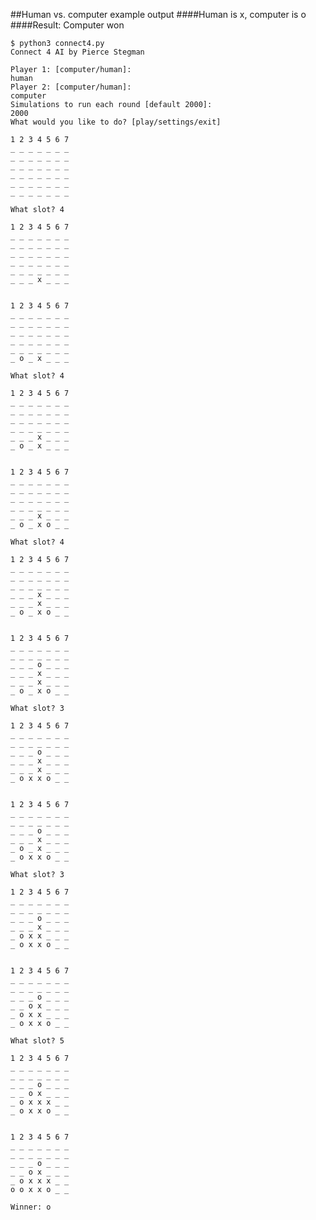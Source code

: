 ##Human vs. computer example output
####Human is x, computer is o
####Result: Computer won

    $ python3 connect4.py 
    Connect 4 AI by Pierce Stegman
    
    Player 1: [computer/human]:      
    human
    Player 2: [computer/human]: 
    computer
    Simulations to run each round [default 2000]: 
    2000
    What would you like to do? [play/settings/exit] 
    
    1 2 3 4 5 6 7
    _ _ _ _ _ _ _ 
    _ _ _ _ _ _ _ 
    _ _ _ _ _ _ _ 
    _ _ _ _ _ _ _ 
    _ _ _ _ _ _ _ 
    _ _ _ _ _ _ _ 
    
    What slot? 4
    
    1 2 3 4 5 6 7
    _ _ _ _ _ _ _ 
    _ _ _ _ _ _ _ 
    _ _ _ _ _ _ _ 
    _ _ _ _ _ _ _ 
    _ _ _ _ _ _ _ 
    _ _ _ x _ _ _ 
    
    
    1 2 3 4 5 6 7
    _ _ _ _ _ _ _ 
    _ _ _ _ _ _ _ 
    _ _ _ _ _ _ _ 
    _ _ _ _ _ _ _ 
    _ _ _ _ _ _ _ 
    _ o _ x _ _ _ 
    
    What slot? 4
    
    1 2 3 4 5 6 7
    _ _ _ _ _ _ _ 
    _ _ _ _ _ _ _ 
    _ _ _ _ _ _ _ 
    _ _ _ _ _ _ _ 
    _ _ _ x _ _ _ 
    _ o _ x _ _ _ 
    
    
    1 2 3 4 5 6 7
    _ _ _ _ _ _ _ 
    _ _ _ _ _ _ _ 
    _ _ _ _ _ _ _ 
    _ _ _ _ _ _ _ 
    _ _ _ x _ _ _ 
    _ o _ x o _ _ 
    
    What slot? 4
    
    1 2 3 4 5 6 7
    _ _ _ _ _ _ _ 
    _ _ _ _ _ _ _ 
    _ _ _ _ _ _ _ 
    _ _ _ x _ _ _ 
    _ _ _ x _ _ _ 
    _ o _ x o _ _ 
    
    
    1 2 3 4 5 6 7
    _ _ _ _ _ _ _ 
    _ _ _ _ _ _ _ 
    _ _ _ o _ _ _ 
    _ _ _ x _ _ _ 
    _ _ _ x _ _ _ 
    _ o _ x o _ _ 
    
    What slot? 3
    
    1 2 3 4 5 6 7
    _ _ _ _ _ _ _ 
    _ _ _ _ _ _ _ 
    _ _ _ o _ _ _ 
    _ _ _ x _ _ _ 
    _ _ _ x _ _ _ 
    _ o x x o _ _ 
    
    
    1 2 3 4 5 6 7
    _ _ _ _ _ _ _ 
    _ _ _ _ _ _ _ 
    _ _ _ o _ _ _ 
    _ _ _ x _ _ _ 
    _ o _ x _ _ _ 
    _ o x x o _ _ 
    
    What slot? 3
    
    1 2 3 4 5 6 7
    _ _ _ _ _ _ _ 
    _ _ _ _ _ _ _ 
    _ _ _ o _ _ _ 
    _ _ _ x _ _ _ 
    _ o x x _ _ _ 
    _ o x x o _ _ 
    
    
    1 2 3 4 5 6 7
    _ _ _ _ _ _ _ 
    _ _ _ _ _ _ _ 
    _ _ _ o _ _ _ 
    _ _ o x _ _ _ 
    _ o x x _ _ _ 
    _ o x x o _ _ 
    
    What slot? 5
    
    1 2 3 4 5 6 7
    _ _ _ _ _ _ _ 
    _ _ _ _ _ _ _ 
    _ _ _ o _ _ _ 
    _ _ o x _ _ _ 
    _ o x x x _ _ 
    _ o x x o _ _ 
    
    
    1 2 3 4 5 6 7
    _ _ _ _ _ _ _ 
    _ _ _ _ _ _ _ 
    _ _ _ o _ _ _ 
    _ _ o x _ _ _ 
    _ o x x x _ _ 
    o o x x o _ _ 
    
    Winner: o
